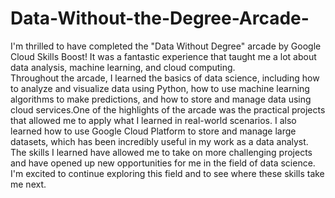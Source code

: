 # Data-Without-the-Degree-Arcade-
I'm thrilled to have completed the "Data Without Degree" arcade by Google Cloud Skills Boost! It was a fantastic experience that taught me a lot about data analysis, machine learning, and cloud computing.  
Throughout the arcade, I learned the basics of data science, including how to analyze and visualize data using Python, how to use machine learning algorithms to make predictions, and how to store and manage data using cloud services.One of the highlights of the arcade was the practical projects that allowed me to apply what I learned in real-world scenarios. 
I also learned how to use Google Cloud Platform to store and manage large datasets, which has been incredibly useful in my work as a data analyst.
The skills I learned have allowed me to take on more challenging projects and have opened up new opportunities for me in the field of data science. I'm excited to continue exploring this field and to see where these skills take me next.
